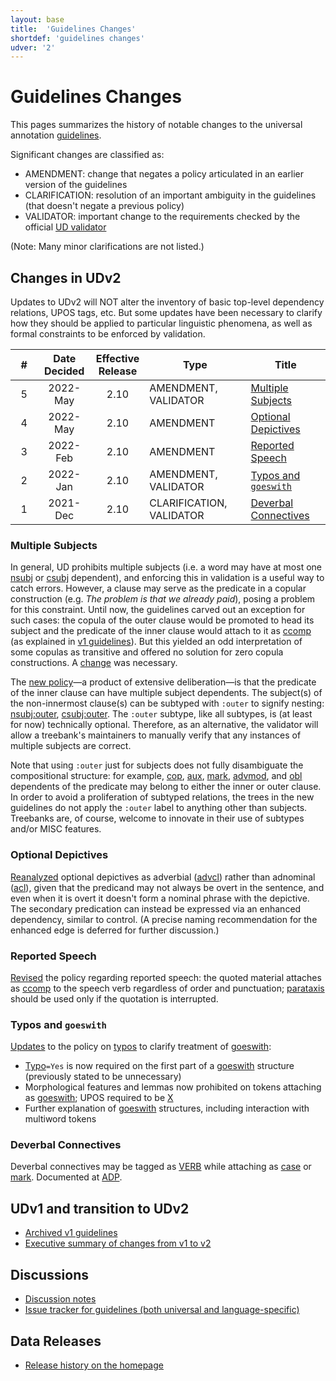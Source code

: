 ```yaml
---
layout: base
title:  'Guidelines Changes'
shortdef: 'guidelines changes'
udver: '2'
---
```


# Guidelines Changes

This pages summarizes the history of notable changes to the universal annotation [guidelines](guidelines.html).

Significant changes are classified as: 
- AMENDMENT: change that negates a policy articulated in an earlier version of the guidelines
- CLARIFICATION: resolution of an important ambiguity in the guidelines (that doesn't negate a previous policy)
- VALIDATOR: important change to the requirements checked by the official [UD validator](https://github.com/UniversalDependencies/tools/)

(Note: Many minor clarifications are not listed.)

## Changes in UDv2

Updates to UDv2 will NOT alter the inventory of basic top-level dependency relations, UPOS tags, etc. 
But some updates have been necessary to clarify how they should be applied to particular linguistic phenomena, as well as formal constraints to be enforced by validation.


| &nbsp;&nbsp;#&nbsp;&nbsp; | Date<br>Decided | Effective<Br>Release | Type                     | Title                                         |
|:-:|:------------:|:-----------------:|--------------------------|-----------------------------------------------|
| 5 | 2022-May     | 2.10              | AMENDMENT, VALIDATOR     | [Multiple Subjects](#multiple-subjects)       |
| 4 | 2022-May     | 2.10              | AMENDMENT                | [Optional Depictives](#optional-depictives)   |
| 3 | 2022-Feb     | 2.10              | AMENDMENT                | [Reported Speech](#reported-speech)           |
| 2 | 2022-Jan     | 2.10              | AMENDMENT, VALIDATOR     | [Typos and `goeswith`](#typos-and-goeswith)   |
| 1 | 2021-Dec     | 2.10              | CLARIFICATION, VALIDATOR | [Deverbal Connectives](#deverbal-connectives) |


### Multiple Subjects

In general, UD prohibits multiple subjects (i.e. a word may have at most one [nsubj]() or [csubj]() dependent), 
and enforcing this in validation is a useful way to catch errors.
However, a clause may serve as the predicate in a copular construction (e.g. _The problem is that we already paid_), posing a problem for this constraint.
Until now, the guidelines carved out an exception for such cases: the copula of the outer clause
would be promoted to head its subject and the predicate of the inner clause would attach to it as [ccomp]() (as explained in [v1 guidelines](/docsv1/u/dep/ccomp.html)).
But this yielded an odd interpretation of some copulas as transitive and offered no solution for zero copula constructions.
A [change](https://github.com/UniversalDependencies/docs/pull/868) was necessary.

The [new policy](/u/overview/complex-syntax.html#predicate-clauses)—a product of extensive deliberation—is that the predicate of the inner clause can have multiple subject dependents. 
The subject(s) of the non-innermost clause(s) can be subtyped with `:outer` to signify nesting: [nsubj:outer](), [csubj:outer](). 
The `:outer` subtype, like all subtypes, is (at least for now) technically optional.
Therefore, as an alternative, the validator will allow a treebank's maintainers to manually verify that 
any instances of multiple subjects are correct.
  
Note that using `:outer` just for subjects does not fully disambiguate the compositional structure: 
for example, [cop](), [aux](), [mark](), [advmod](), and [obl]() dependents of the predicate may belong to either the inner or outer clause. 
In order to avoid a proliferation of subtyped relations, the trees in the new guidelines do not apply the `:outer` label to anything other than subjects.
Treebanks are, of course, welcome to innovate in their use of subtypes and/or MISC features.  

### Optional Depictives

[Reanalyzed](https://github.com/UniversalDependencies/docs/pull/866) optional depictives as adverbial ([advcl]()) rather than adnominal ([acl]()), given that the predicand may not always be overt in the sentence, and even when it is overt it doesn't form a nominal phrase with the depictive. The secondary predication can instead be expressed via an enhanced dependency, similar to control. (A precise naming recommendation for the enhanced edge is deferred for further discussion.)
  
### Reported Speech

[Revised](https://github.com/UniversalDependencies/docs/pull/850) the policy regarding reported speech: the quoted material attaches as [ccomp]() to the speech verb regardless of order and punctuation; [parataxis]() should be used only if the quotation is interrupted.

### Typos and `goeswith`

[Updates](https://github.com/UniversalDependencies/docs/pull/838) to the policy on [typos](u/overview/typos.html) to clarify treatment of [goeswith]():
   * [Typo]()`=Yes` is now required on the first part of a [goeswith]() structure (previously stated to be unnecessary)
   * Morphological features and lemmas now prohibited on tokens attaching as [goeswith](); UPOS required to be [X]()
   * Further explanation of [goeswith]() structures, including interaction with multiword tokens

### Deverbal Connectives

Deverbal connectives may be tagged as [VERB]() while attaching as [case]() or [mark](). Documented at [ADP]().

## UDv1 and transition to UDv2

- [Archived v1 guidelines](/docsv1/)
- [Executive summary of changes from v1 to v2](/v2/summary.html)

## Discussions

- [Discussion notes](/discussion.html)
- [Issue tracker for guidelines (both universal and language-specific)](https://github.com/UniversalDependencies/docs/issues)

## Data Releases

- [Release history on the homepage](/#download)
